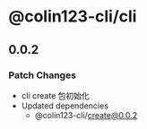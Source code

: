 # @colin123-cli/cli

## 0.0.2

### Patch Changes

- cli create 包初始化
- Updated dependencies
  - @colin123-cli/create@0.0.2
